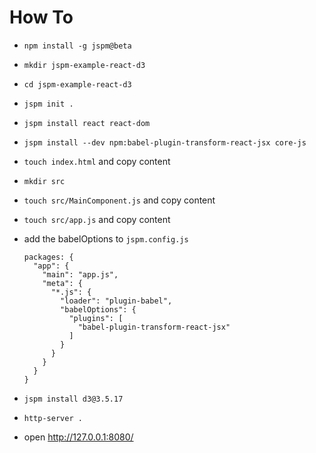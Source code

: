 # How To

- `npm install -g jspm@beta`
- `mkdir jspm-example-react-d3`
- `cd jspm-example-react-d3`
- `jspm init .`
- `jspm install react react-dom`
- `jspm install --dev npm:babel-plugin-transform-react-jsx core-js`
- `touch index.html` and copy content
- `mkdir src`
- `touch src/MainComponent.js` and copy content
- `touch src/app.js` and copy content
- add the babelOptions to `jspm.config.js`

    ```
    packages: {
      "app": {
        "main": "app.js",
        "meta": {
          "*.js": {
            "loader": "plugin-babel",
            "babelOptions": {
              "plugins": [
                "babel-plugin-transform-react-jsx"
              ]
            }
          }
        }
      }
    }
    ```

- `jspm install d3@3.5.17`
- `http-server .`
- open http://127.0.0.1:8080/


